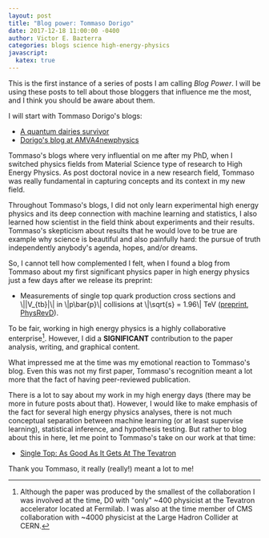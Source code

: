 ```yaml
---
layout: post
title: "Blog power: Tommaso Dorigo"
date: 2017-12-18 11:00:00 -0400
author: Victor E. Bazterra
categories: blogs science high-energy-physics
javascript:
  katex: true
---
```


This is the first instance of a series of posts I am calling *Blog Power*. I will be using these posts to tell about those bloggers that influence me the most, and I think you should be aware about them.

I will start with Tommaso Dorigo's blogs:

* [A quantum dairies survivor](http://www.science20.com/quantum_diaries_survivor)
* [Dorigo's blog at AMVA4newphysics](https://amva4newphysics.wordpress.com/author/dorigo)

Tommaso's blogs where very influential on me after my PhD, when I switched physics fields from Material Science type of research to High Energy Physics. As post doctoral novice in a new research field, Tommaso was really fundamental in capturing concepts and its context in my new field.

Throughout Tommaso's blogs, I did not only learn experimental high energy physics and its deep connection with machine learning and statistics, I also learned how scientist in the field think about experiments and their results. Tommaso's skepticism about results that he would love to be true are example why science is beautiful and also painfully hard: the pursue of truth independently anybody's agenda, hopes, and/or dreams.

So, I cannot tell how complemented I felt, when I found a blog from Tommaso about my first significant physics paper in high energy physics just a few days after we release its preprint:

* Measurements of single top quark production cross sections and \\|\|V_{tb}\|\\| in \\|p\bar{p}\\| collisions at \\|\sqrt{s} = 1.96\\| TeV  ([preprint](https://arxiv.org/abs/1108.3091), [PhysRevD](https://journals.aps.org/prd/abstract/10.1103/PhysRevD.84.112001)).

To be fair, working in high energy physics is a highly collaborative enterprise[^1]. However, I did a **SIGNIFICANT** contribution to the paper analysis, writing, and graphical content.

What impressed me at the time was my emotional reaction to Tommaso's blog. Even this was not my first paper, Tommaso's recognition meant a lot more that the fact of having peer-reviewed publication.

There is a lot to say about my work in my high energy days (there may be more in future posts about that). However, I would like to make emphasis of the fact for several high energy physics analyses, there is not much conceptual separation between machine learning (or at least supervise learning), statistical inference, and hypothesis testing. But rather to blog about this in here, let me point to Tommaso's take on our work at that time:

* [Single Top: As Good As It Gets At The Tevatron](http://www.science20.com/quantum_diaries_survivor/single_top_good_it_gets_tevatron-81857)

Thank you Tommaso, it really (really!) meant a lot to me!

[^1]: Although the paper was produced by the smallest of the collaboration I was involved at the time, D0 with "only" ~400 physicist at the Tevatron accelerator located at Fermilab. I was also at the time member of CMS collaboration with ~4000 physicist at the Large Hadron Collider at CERN.
